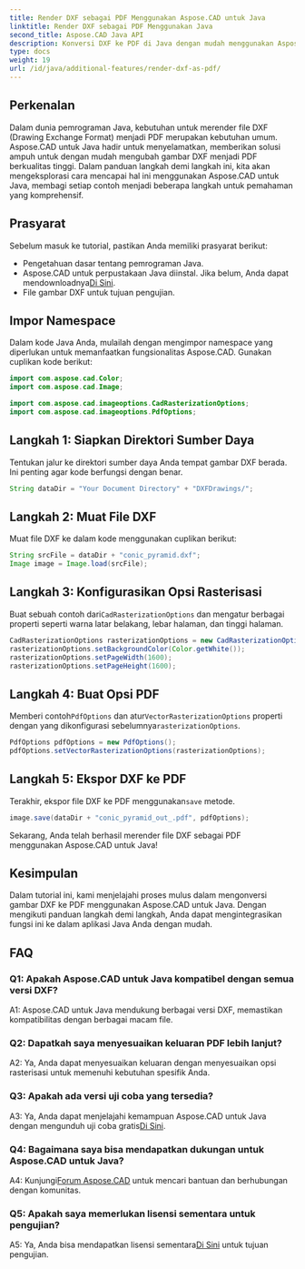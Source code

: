 ```yaml
---
title: Render DXF sebagai PDF Menggunakan Aspose.CAD untuk Java
linktitle: Render DXF sebagai PDF Menggunakan Java
second_title: Aspose.CAD Java API
description: Konversi DXF ke PDF di Java dengan mudah menggunakan Aspose.CAD. Ikuti panduan langkah demi langkah kami untuk rendering yang mulus.
type: docs
weight: 19
url: /id/java/additional-features/render-dxf-as-pdf/
---
```

## Perkenalan

Dalam dunia pemrograman Java, kebutuhan untuk merender file DXF (Drawing Exchange Format) menjadi PDF merupakan kebutuhan umum. Aspose.CAD untuk Java hadir untuk menyelamatkan, memberikan solusi ampuh untuk dengan mudah mengubah gambar DXF menjadi PDF berkualitas tinggi. Dalam panduan langkah demi langkah ini, kita akan mengeksplorasi cara mencapai hal ini menggunakan Aspose.CAD untuk Java, membagi setiap contoh menjadi beberapa langkah untuk pemahaman yang komprehensif.

## Prasyarat

Sebelum masuk ke tutorial, pastikan Anda memiliki prasyarat berikut:

- Pengetahuan dasar tentang pemrograman Java.
-  Aspose.CAD untuk perpustakaan Java diinstal. Jika belum, Anda dapat mendownloadnya[Di Sini](https://releases.aspose.com/cad/java/).
- File gambar DXF untuk tujuan pengujian.

## Impor Namespace

Dalam kode Java Anda, mulailah dengan mengimpor namespace yang diperlukan untuk memanfaatkan fungsionalitas Aspose.CAD. Gunakan cuplikan kode berikut:

```java
import com.aspose.cad.Color;
import com.aspose.cad.Image;

import com.aspose.cad.imageoptions.CadRasterizationOptions;
import com.aspose.cad.imageoptions.PdfOptions;
```

## Langkah 1: Siapkan Direktori Sumber Daya

Tentukan jalur ke direktori sumber daya Anda tempat gambar DXF berada. Ini penting agar kode berfungsi dengan benar. 

```java
String dataDir = "Your Document Directory" + "DXFDrawings/";
```

## Langkah 2: Muat File DXF

Muat file DXF ke dalam kode menggunakan cuplikan berikut:

```java
String srcFile = dataDir + "conic_pyramid.dxf";
Image image = Image.load(srcFile);
```

## Langkah 3: Konfigurasikan Opsi Rasterisasi

 Buat sebuah contoh dari`CadRasterizationOptions` dan mengatur berbagai properti seperti warna latar belakang, lebar halaman, dan tinggi halaman.

```java
CadRasterizationOptions rasterizationOptions = new CadRasterizationOptions();
rasterizationOptions.setBackgroundColor(Color.getWhite());
rasterizationOptions.setPageWidth(1600);
rasterizationOptions.setPageHeight(1600);
```

## Langkah 4: Buat Opsi PDF

 Memberi contoh`PdfOptions` dan atur`VectorRasterizationOptions` properti dengan yang dikonfigurasi sebelumnya`rasterizationOptions`.

```java
PdfOptions pdfOptions = new PdfOptions();
pdfOptions.setVectorRasterizationOptions(rasterizationOptions);
```

## Langkah 5: Ekspor DXF ke PDF

 Terakhir, ekspor file DXF ke PDF menggunakan`save` metode.

```java
image.save(dataDir + "conic_pyramid_out_.pdf", pdfOptions);
```

Sekarang, Anda telah berhasil merender file DXF sebagai PDF menggunakan Aspose.CAD untuk Java!

## Kesimpulan

Dalam tutorial ini, kami menjelajahi proses mulus dalam mengonversi gambar DXF ke PDF menggunakan Aspose.CAD untuk Java. Dengan mengikuti panduan langkah demi langkah, Anda dapat mengintegrasikan fungsi ini ke dalam aplikasi Java Anda dengan mudah.

## FAQ

### Q1: Apakah Aspose.CAD untuk Java kompatibel dengan semua versi DXF?

A1: Aspose.CAD untuk Java mendukung berbagai versi DXF, memastikan kompatibilitas dengan berbagai macam file.

### Q2: Dapatkah saya menyesuaikan keluaran PDF lebih lanjut?

A2: Ya, Anda dapat menyesuaikan keluaran dengan menyesuaikan opsi rasterisasi untuk memenuhi kebutuhan spesifik Anda.

### Q3: Apakah ada versi uji coba yang tersedia?

 A3: Ya, Anda dapat menjelajahi kemampuan Aspose.CAD untuk Java dengan mengunduh uji coba gratis[Di Sini](https://releases.aspose.com/).

### Q4: Bagaimana saya bisa mendapatkan dukungan untuk Aspose.CAD untuk Java?

 A4: Kunjungi[Forum Aspose.CAD](https://forum.aspose.com/c/cad/19) untuk mencari bantuan dan berhubungan dengan komunitas.

### Q5: Apakah saya memerlukan lisensi sementara untuk pengujian?

 A5: Ya, Anda bisa mendapatkan lisensi sementara[Di Sini](https://purchase.aspose.com/temporary-license/) untuk tujuan pengujian.